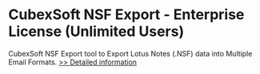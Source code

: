 # CubexSoft NSF Export - Enterprise License (Unlimited Users)
CubexSoft NSF Export tool to Export Lotus Notes (.NSF) data into Multiple Email Formats.
[>> Detailed information](https://secure.shareit.com/shareit/product.html?productid=300809829&affiliateid=200057808)